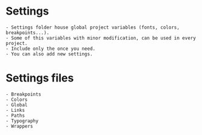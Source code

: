 Settings
======



    - Settings folder house global project variables (fonts, colors, breakpoints...).
    - Some of this variables with minor modification, can be used in every project.
    - Include only the once you need.
    - You can also add new settings.




Settings files
======

    - Breakpoints
    - Colors
    - Global
    - Links
    - Paths
    - Typography
    - Wrappers
